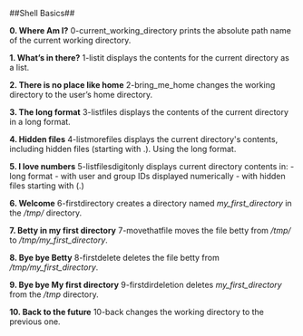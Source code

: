 ##Shell Basics##

**0. Where Am I?**
0-current_working_directory prints the absolute path name of the current working directory.

**1. What’s in there?**
1-listit displays the contents for the current directory as a list.

**2. There is no place like home**
2-bring_me_home changes the working directory to the user’s home directory.

**3. The long format**
3-listfiles displays the contents of the current directory in a long format.

**4. Hidden files**
4-listmorefiles displays the current directory's contents, including hidden files (starting with .). Using the long format.

**5. I love numbers**
5-listfilesdigitonly displays current directory contents in:
	- long format
	- with user and group IDs displayed numerically
	- with hidden files starting with (.)

**6. Welcome**
6-firstdirectory creates a directory named *my_first_directory* in the */tmp/* directory.

**7. Betty in my first directory**
7-movethatfile moves the file betty from */tmp/* to */tmp/my_first_directory*.

**8. Bye bye Betty**
8-firstdelete deletes the file betty from */tmp/my_first_directory*.

**9. Bye bye My first directory**
9-firstdirdeletion deletes *my_first_directory* from the */tmp* directory.

**10. Back to the future**
10-back changes the working directory to the previous one.

